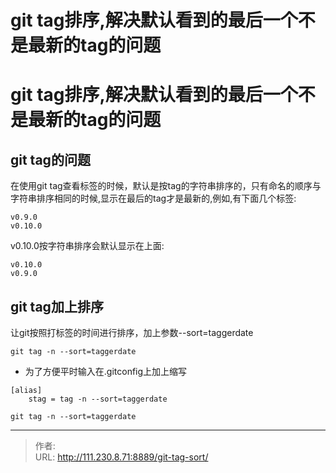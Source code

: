 # git tag排序,解决默认看到的最后一个不是最新的tag的问题

# git tag排序,解决默认看到的最后一个不是最新的tag的问题
## git tag的问题
在使用git tag查看标签的时候，默认是按tag的字符串排序的，只有命名的顺序与字符串排序相同的时候,显示在最后的tag才是最新的,例如,有下面几个标签:
```
v0.9.0
v0.10.0
```
v0.10.0按字符串排序会默认显示在上面:
```
v0.10.0
v0.9.0
```
## git tag加上排序
让git按照打标签的时间进行排序，加上参数--sort=taggerdate
```
git tag -n --sort=taggerdate
```
- 为了方便平时输入在.gitconfig上加上缩写
```
[alias]
    stag = tag -n --sort=taggerdate
```
```
git tag -n --sort=taggerdate
```


---

> 作者:   
> URL: http://111.230.8.71:8889/git-tag-sort/  

